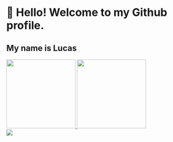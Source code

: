 # 👋 Hello! Welcome to my Github profile.
## My name is Lucas

<div>
<a href="https://github.com/luccasoliva">
<img height="180em" src="https://github-readme-stats.vercel.app/api/top-langs/?username=luccasoliva&layout=compact&theme=tokyonight&langs_count=5"/>
<img height="180em" src="https://github-readme-stats.vercel.app/api?username=luccasoliva&theme=tokyonight&show_icons=true"/>
</div>

<div>
<a href="https://www.linkedin.com/in/lucas-p-oliveira" target="_blank"><img src="https://img.shields.io/badge/-LinkedIn-%230077B5?style=for-the-badge&logo=linkedin&logoColor=white" target="_blank"></a>   
</div>
